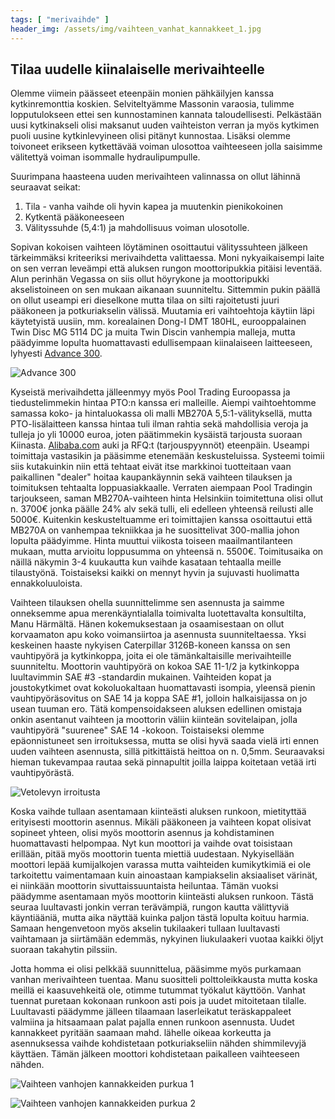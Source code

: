 ```yaml
---
tags: [ "merivaihde" ]
header_img: /assets/img/vaihteen_vanhat_kannakkeet_1.jpg
---
```


## Tilaa uudelle kiinalaiselle merivaihteelle

Olemme viimein päässeet eteenpäin monien pähkäilyjen kanssa kytkinremonttia koskien. Selviteltyämme Massonin varaosia, tulimme lopputulokseen ettei sen kunnostaminen kannata taloudellisesti. Pelkästään uusi kytkinakseli olisi maksanut uuden vaihteiston verran ja myös kytkimen puoli uusine kytkinlevyineen olisi pitänyt kunnostaa. Lisäksi olemme toivoneet erikseen kytkettävää voiman ulosottoa vaihteeseen jolla saisimme välitettyä voiman isommalle hydraulipumpulle.

Suurimpana haasteena uuden merivaihteen valinnassa on ollut lähinnä seuraavat seikat:
1. Tila - vanha vaihde oli  hyvin kapea ja muutenkin pienikokoinen
2. Kytkentä pääkoneeseen
3. Välityssuhde (5,4:1) ja mahdollisuus voiman ulosotolle.

Sopivan kokoisen vaihteen löytäminen osoittautui välityssuhteen jälkeen tärkeimmäksi kriteeriksi merivaihdetta valittaessa. Moni nykyaikaisempi laite on sen verran leveämpi että aluksen rungon moottoripukkia pitäisi leventää. Alun perinhän Vegassa on siis ollut höyrykone ja moottoripukki akselistoineen on sen mukaan aikanaan suunniteltu. Sittemmin pukin päällä on ollut useampi eri dieselkone mutta tilaa on silti rajoitetusti juuri pääkoneen ja potkuriakselin välissä. Muutamia eri vaihtoehtoja käytiin läpi käytetyistä uusiin, mm. korealainen Dong-I DMT 180HL, eurooppalainen Twin Disc MG 5114 DC ja muita Twin Discin vanhempia malleja, mutta päädyimme lopulta huomattavasti edullisempaan kiinalaiseen laitteeseen, lyhyesti [Advance 300](https://www.advance-gearboxes.eu/advance-gearboxes/medium-heavy-duty-gearboxes/advance-300-5441/).

![Advance 300](/assets/img/advance-300.png)

Kyseistä merivaihdetta jälleenmyy myös Pool Trading Euroopassa ja tiedustelimmekin hintaa PTO:n kanssa eri malleille. Aiempi vaihtoehtomme samassa koko- ja hintaluokassa oli malli MB270A 5,5:1-välityksellä, mutta PTO-lisälaitteen kanssa hintaa tuli ilman rahtia sekä mahdollisia veroja ja tulleja jo yli 10000 euroa, joten päätimmekin kysäistä tarjousta suoraan Kiinasta. [Alibaba.com](http://alibaba.com/) auki ja RFQ:t (tarjouspyynnöt) eteenpäin. Useampi toimittaja vastasikin ja pääsimme etenemään keskusteluissa. Systeemi toimii siis kutakuinkin niin että tehtaat eivät itse markkinoi tuotteitaan vaan paikallinen "dealer" hoitaa kaupankäynnin sekä vaihteen tilauksen ja toimituksen tehtaalta loppuasiakkaalle. Verraten aiempaan Pool Tradingin tarjoukseen, saman MB270A-vaihteen hinta Helsinkiin toimitettuna olisi ollut n. 3700€ jonka päälle 24% alv sekä tulli, eli edelleen yhteensä reilusti alle 5000€. Kuitenkin keskusteltuamme eri toimittajien kanssa osoittautui että MB270A on vanhempaa tekniikkaa ja he suosittelivat 300-mallia johon lopulta päädyimme. Hinta muuttui viikosta toiseen maailmantilanteen mukaan, mutta arvioitu loppusumma on yhteensä n. 5500€. Toimitusaika on näillä näkymin 3-4 kuukautta kun vaihde kasataan tehtaalla meille tilaustyönä. Toistaiseksi kaikki on mennyt hyvin ja sujuvasti huolimatta ennakkoluuloista.

Vaihteen tilauksen ohella suunnittelimme sen asennusta ja saimme onneksemme apua merenkäyntialalla toimivalta luotettavalta konsultilta, Manu Härmältä. Hänen kokemuksestaan ja osaamisestaan on ollut korvaamaton apu koko voimansiirtoa ja asennusta suunniteltaessa. Yksi keskeinen haaste nykyisen Caterpillar 3126B-koneen kanssa on sen vauhtipyörä ja kytkinkoppa, joita ei ole tämänkaltaisille merivaihteille suunniteltu. Moottorin vauhtipyörä on kokoa SAE 11-1/2 ja kytkinkoppa luultavimmin SAE #3 -standardin mukainen. Vaihteiden kopat ja joustokytkimet ovat kokoluokaltaan huomattavasti isompia, yleensä pienin vauhtipyöräsovitus on SAE 14 ja koppa SAE #1, jolloin halkaisijassa on jo usean tuuman ero. Tätä kompensoidakseen aluksen edellinen omistaja onkin asentanut vaihteen ja moottorin väliin kiinteän sovitelaipan, jolla vauhtipyörä "suurenee" SAE 14 -kokoon. Toistaiseksi olemme epäonnistuneet sen irroituksessa, mutta se olisi hyvä saada vielä irti ennen uuden vaihteen asennusta, sillä pitkittäistä heittoa on n. 0,5mm. Seuraavaksi hieman tukevampaa rautaa sekä pinnapultit joilla laippa koitetaan vetää irti vauhtipyörästä.

![Vetolevyn irroitusta](/assets/img/vetolevyn_irroitusta.jpg)

Koska vaihde tullaan asentamaan kiinteästi aluksen runkoon, mietityttää erityisesti moottorin asennus. Mikäli pääkoneen ja vaihteen kopat olisivat sopineet yhteen, olisi myös moottorin asennus ja kohdistaminen huomattavasti helpompaa. Nyt kun moottori ja vaihde ovat toisistaan erillään, pitää myös moottorin tuenta miettiä uudestaan. Nykyisellään moottori lepää kumijalkojen varassa mutta vaihteiden kumikytkimiä ei ole tarkoitettu vaimentamaan kuin ainoastaan kampiakselin aksiaaliset värinät, ei niinkään moottorin sivuttaissuuntaista heiluntaa. Tämän vuoksi päädymme asentamaan myös moottorin kiinteästi aluksen runkoon. Tästä seuraa luultavasti jonkin verran terävämpiä, rungon kautta välittyviä käyntiääniä, mutta aika näyttää kuinka paljon tästä lopulta koituu harmia. Samaan hengenvetoon myös akselin tukilaakeri tullaan luultavasti vaihtamaan ja siirtämään edemmäs, nykyinen liukulaakeri vuotaa kaikki öljyt suoraan takahytin pilssiin.

Jotta homma ei olisi pelkkää suunnittelua, pääsimme myös purkamaan vanhan merivaihteen tuentaa. Manu suositteli polttoleikkausta mutta koska meillä ei kaasuvehkeitä ole, otimme tutummat työkalut käyttöön. Vanhat tuennat puretaan kokonaan runkoon asti pois ja uudet mitoitetaan tilalle. Luultavasti päädymme jälleen tilaamaan laserleikatut teräskappaleet valmiina ja hitsaamaan palat pajalla ennen runkoon asennusta. Uudet kannakkeet pyritään saamaan mahd. lähelle oikeaa korkeutta ja asennuksessa vaihde kohdistetaan potkuriakseliin nähden shimmilevyjä käyttäen. Tämän jälkeen moottori kohdistetaan paikalleen vaihteeseen nähden.

![Vaihteen vanhojen kannakkeiden purkua 1](/assets/img/vaihteen_vanhat_kannakkeet_1.jpg)

![Vaihteen vanhojen kannakkeiden purkua 2](/assets/img/vaihteen_vanhat_kannakkeet_2.jpg)
